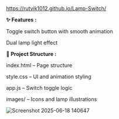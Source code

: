 https://rutvik1012.github.io/Lamp-Switch/

**✨ Features :**

Toggle switch button with smooth animation	

Dual lamp light effect
  

 

**📁 Project Structure :**

index.html – Page structure

style.css – UI and animation styling

app.js – Switch toggle logic

images/ – Icons and lamp illustrations

![Screenshot 2025-06-18 140647](https://github.com/user-attachments/assets/4433a889-c464-437a-9000-342c93aea69f)


